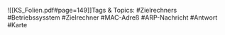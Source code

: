 
![[KS_Folien.pdf#page=149]]Tags & Topics:
   #Zielrechners
   #Betriebssysstem
   #Zielrechner
   #MAC-Adreß
   #ARP-Nachricht
   #Antwort
   #Karte